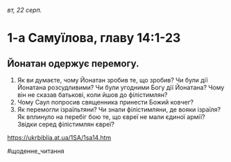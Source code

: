 
_вт, 22 серп._

# 1-а Самуїлова, главу 14:1-23

## Йонатан одержує перемогу.
1. Як ви думаєте, чому Йонатан зробив те, що зробив? Чи були дії Йонатана розсудливими? Чи були угодними Богу дії Йонатана? Чому він не сказав батькові, коли йшов до філістимлян?
2. Чому Саул попросив священника принести Божий ковчег?
3. Як перемогли ізраїльтяни? Чи знали філістимляни, де вояки ізраїля? Як вплинуло на перебіг бою те, що євреї не мали єдиної армії? Звідки серед філістимлян євреї?

https://ukrbiblia.at.ua/1SA/1sa14.htm 

#щоденне_читання
